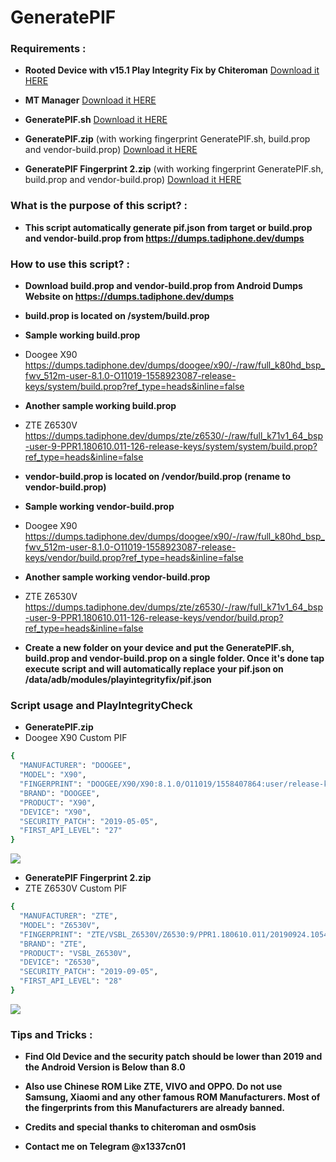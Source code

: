 # GeneratePIF

### Requirements :
+ **Rooted Device with v15.1 Play Integrity Fix by Chiteroman** [Download it HERE](https://github.com/chiteroman/PlayIntegrityFix/releases/download/v15.1/PlayIntegrityFix.zip)

+ **MT Manager** [Download it HERE](https://github.com/x1337cn/GeneratePIF/releases/download/v0.1/MT.Manager.apk)

+ **GeneratePIF.sh** [Download it HERE](https://github.com/x1337cn/GeneratePIF/releases/download/v0.1/GeneratePIF.sh)

+ **GeneratePIF.zip** (with working fingerprint GeneratePIF.sh, build.prop and vendor-build.prop) [Download it HERE](https://github.com/x1337cn/GeneratePIF/releases/download/v0.1/GeneratePIF.zip)

+ **GeneratePIF Fingerprint 2.zip** (with working fingerprint GeneratePIF.sh, build.prop and vendor-build.prop) [Download it HERE](https://github.com/x1337cn/GeneratePIF/releases/download/v0.1/GeneratePIF.Fingerprint.2.zip)

### What is the purpose of this script? :
+ **This script automatically generate pif.json from target or build.prop and vendor-build.prop from  https://dumps.tadiphone.dev/dumps** 

### How to use this script? :
+ **Download build.prop and vendor-build.prop from Android Dumps Website on https://dumps.tadiphone.dev/dumps**
  
+ **build.prop is located on /system/build.prop**
  
+ **Sample working build.prop**
+ Doogee X90
https://dumps.tadiphone.dev/dumps/doogee/x90/-/raw/full_k80hd_bsp_fwv_512m-user-8.1.0-O11019-1558923087-release-keys/system/build.prop?ref_type=heads&inline=false

+ **Another sample working build.prop**
+ ZTE Z6530V
https://dumps.tadiphone.dev/dumps/zte/z6530/-/raw/full_k71v1_64_bsp-user-9-PPR1.180610.011-126-release-keys/system/system/build.prop?ref_type=heads&inline=false

+ **vendor-build.prop is located on /vendor/build.prop (rename to vendor-build.prop)**

+ **Sample working vendor-build.prop**
+ Doogee X90
https://dumps.tadiphone.dev/dumps/doogee/x90/-/raw/full_k80hd_bsp_fwv_512m-user-8.1.0-O11019-1558923087-release-keys/vendor/build.prop?ref_type=heads&inline=false

+ **Another sample working vendor-build.prop**
+ ZTE Z6530V
https://dumps.tadiphone.dev/dumps/zte/z6530/-/raw/full_k71v1_64_bsp-user-9-PPR1.180610.011-126-release-keys/vendor/build.prop?ref_type=heads&inline=false

+ **Create a new folder on your device and put the GeneratePIF.sh, build.prop and vendor-build.prop on a single folder. Once it's done tap execute script and will automatically replace your pif.json on /data/adb/modules/playintegrityfix/pif.json**

### Script usage and PlayIntegrityCheck
+ **GeneratePIF.zip**
+ Doogee X90 Custom PIF
```bash
{
  "MANUFACTURER": "DOOGEE",
  "MODEL": "X90",
  "FINGERPRINT": "DOOGEE/X90/X90:8.1.0/O11019/1558407864:user/release-keys",
  "BRAND": "DOOGEE",
  "PRODUCT": "X90",
  "DEVICE": "X90",
  "SECURITY_PATCH": "2019-05-05",
  "FIRST_API_LEVEL": "27"
}
```
![](https://github.com/x1337cn/GeneratePIF/blob/main/screen-20240119-093127-ezgif.com-video-to-gif-converter%20(1).gif)

+ **GeneratePIF Fingerprint 2.zip**
+ ZTE Z6530V Custom PIF
```bash
{
  "MANUFACTURER": "ZTE",
  "MODEL": "Z6530V",
  "FINGERPRINT": "ZTE/VSBL_Z6530V/Z6530:9/PPR1.180610.011/20190924.105452:user/release-keys",
  "BRAND": "ZTE",
  "PRODUCT": "VSBL_Z6530V",
  "DEVICE": "Z6530",
  "SECURITY_PATCH": "2019-09-05",
  "FIRST_API_LEVEL": "28"
}
```
![](https://github.com/x1337cn/GeneratePIF/blob/main/screen-20240119-155758-ezgif.com-video-to-gif-converter.gif)

### Tips and Tricks :
+ **Find Old Device and the security patch should be lower than 2019 and the Android Version is Below than 8.0**

+ **Also use Chinese ROM Like ZTE, VIVO and OPPO. Do not use Samsung, Xiaomi and any other famous ROM Manufacturers. Most of the fingerprints from this Manufacturers are already banned.**

+ **Credits and special thanks to chiteroman and osm0sis**
  
+ **Contact me on Telegram @x1337cn01** 
